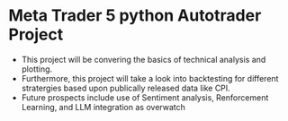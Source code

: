# Meta Trader 5 python Autotrader Project

- This project will be convering the basics of technical analysis and plotting.
- Furthermore, this project will take a look into backtesting for different stratergies based upon publically released data like CPI.
- Future prospects include use of Sentiment analysis, Renforcement Learning, and LLM integration as overwatch